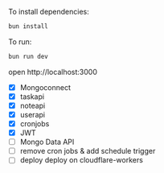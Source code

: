 To install dependencies:

```sh
bun install
```

To run:

```sh
bun run dev
```

open http://localhost:3000

- [x] Mongoconnect
- [x] taskapi
- [x] noteapi
- [x] userapi
- [x] cronjobs
- [x] JWT
- [ ] Mongo Data API
- [ ] remove cron jobs & add schedule trigger
- [ ] deploy deploy on cloudflare-workers
